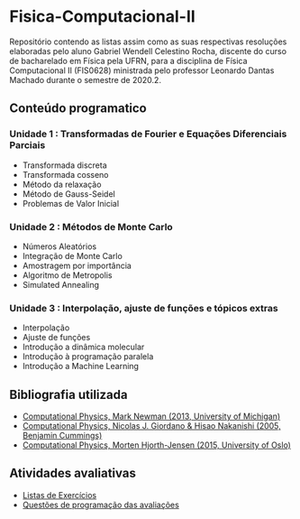 # Fisica-Computacional-II
Repositório contendo as listas assim como as suas respectivas resoluções elaboradas pelo aluno Gabriel Wendell Celestino Rocha, discente do curso de bacharelado em Física pela UFRN, para a disciplina de Física Computacional II (FIS0628) ministrada pelo professor Leonardo Dantas Machado durante o semestre de 2020.2. 

## Conteúdo programatico

### Unidade 1 : Transformadas de Fourier e Equações Diferenciais Parciais
- Transformada discreta
- Transformada cosseno
- Método da relaxação
- Método de Gauss-Seidel
- Problemas de Valor Inicial

### Unidade 2 : Métodos de Monte Carlo
- Números Aleatórios
- Integração de Monte Carlo
- Amostragem por importância
- Algoritmo de Metropolis
- Simulated Annealing

### Unidade 3 : Interpolação, ajuste de funções e tópicos extras
- Interpolação
- Ajuste de funções
- Introdução a dinâmica molecular
- Introdução à programação paralela
- Introdução a Machine Learning

## Bibliografia utilizada
- [Computational Physics, Mark Newman (2013, University of Michigan)](https://libgen.lc/ads.php?md5=16f71a9d683dd26acd532b646f7eba8c) 
- [Computational Physics, Nicolas J. Giordano & Hisao Nakanishi (2005, Benjamin Cummings)](https://libgen.lc/ads.php?md5=286d624ac646d3dcfd39ef905a61d3af) 
- [Computational Physics, Morten Hjorth-Jensen (2015, University of Oslo)](https://github.com/GabrielWendell/Fisica-Computacional-I/blob/main/Bibliografia/Computational%20Physics%2C%20Morten%20Hjorth-Jensen%20(2015%2C%20University%20of%20Oslo).pdf)

## Atividades avaliativas
- [Listas de Exercícios](https://github.com/GabrielWendell/Fisica-Computacional-II/tree/main/Listas)
- [Questões de programação das avaliações](https://github.com/GabrielWendell/Fisica-Computacional-II/tree/main/Provas)
